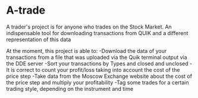 # A-trade
A trader's project is for anyone who trades on the Stock Market. An indispensable tool for downloading transactions from QUIK and a different representation of this data

At the moment, this project is able to:
-Download the data of your transactions from a file that was uploaded via the Quik terminal output via the DDE server
-Sort your transactions by Types and closed and unclosed
-It is correct to count your profit/loss taking into account the cost of the price step
-Take data from the Moscow Exchange website about the cost of the price step and multiply your profitability
-Tag some trades for a certain trading style, depending on the instrument and time
